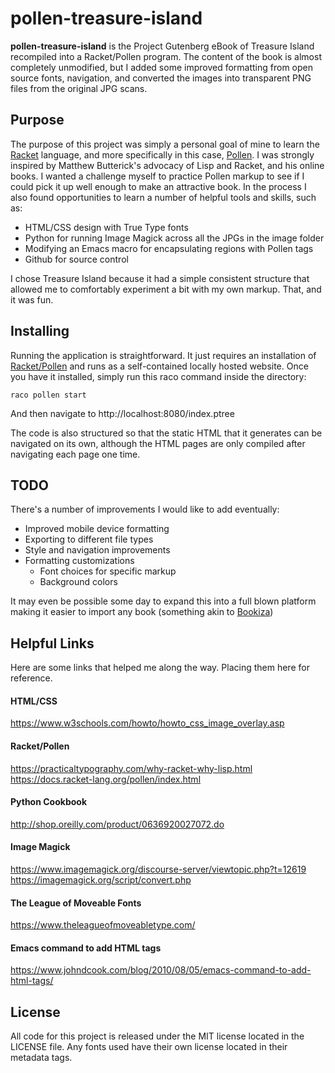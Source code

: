 # pollen-treasure-island

 **pollen-treasure-island** is the Project Gutenberg eBook of Treasure Island recompiled into a Racket/Pollen program.  The content of the book is almost completely unmodified, but I added some improved formatting from open source fonts, navigation, and converted the images into transparent PNG files from the original JPG scans.
 
## Purpose
  
  The purpose of this project was simply a personal goal of mine to learn the [Racket](https://docs.racket-lang.org) language, and more specifically in this case, [Pollen](https://docs.racket-lang.org/pollen/index.html?q=pollen).  I was strongly inspired by Matthew Butterick's advocacy of Lisp and Racket, and his online books.  I wanted a challenge myself to practice Pollen markup to see if I could pick it up well enough to make an attractive book. In the process I also found opportunities to learn a number of helpful tools and skills, such as:
  * HTML/CSS design with True Type fonts
  * Python for running Image Magick across all the JPGs in the image folder
  * Modifying an Emacs macro for encapsulating regions with Pollen tags
  * Github for source control
  

  I chose Treasure Island because it had a simple consistent structure that allowed me to comfortably experiment a bit with my own markup. That, and it was fun.
  
## Installing

  Running the application is straightforward.  It just requires an installation of [Racket/Pollen](https://docs.racket-lang.org/pollen/Installation.html?q=pollen) and runs as a self-contained locally hosted website. Once you have it installed, simply run this raco command inside the directory:
  
`raco pollen start`

And then navigate to http://localhost:8080/index.ptree 
 
 The code is also structured so that the static HTML that it generates can be navigated on its own, although the HTML pages are only compiled after navigating each page one time.

## TODO
  There's a number of improvements I would like to add eventually:
   * Improved mobile device formatting
   * Exporting to different file types
   * Style and navigation improvements
   * Formatting customizations
     * Font choices for specific markup
     * Background colors
   
   
   It may even be possible some day to expand this into a full blown platform making it easier to import any book (something akin to [Bookiza](https://github.com/bookiza/bookiza.cli))

## Helpful Links
Here are some links that helped me along the way. Placing them here for reference.

#### HTML/CSS
https://www.w3schools.com/howto/howto_css_image_overlay.asp

#### Racket/Pollen
https://practicaltypography.com/why-racket-why-lisp.html  
https://docs.racket-lang.org/pollen/index.html

#### Python Cookbook
http://shop.oreilly.com/product/0636920027072.do

#### Image Magick
https://www.imagemagick.org/discourse-server/viewtopic.php?t=12619  
https://imagemagick.org/script/convert.php

#### The League of Moveable Fonts
https://www.theleagueofmoveabletype.com/

#### Emacs command to add HTML tags
https://www.johndcook.com/blog/2010/08/05/emacs-command-to-add-html-tags/

## License
All code for this project is released under the MIT license located in the LICENSE file.  Any fonts used have their own license located in their metadata tags. 
